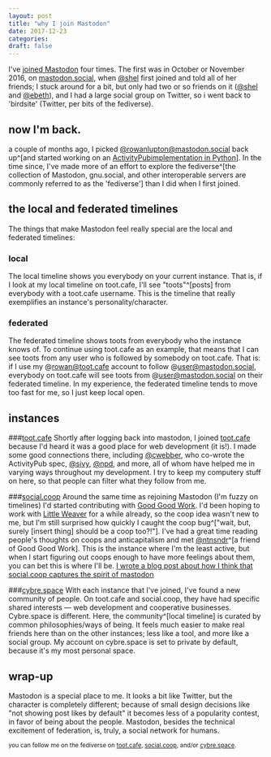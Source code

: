 ```yaml
---
layout: post
title: "why I join Mastodon"
date: 2017-12-23
categories:
draft: false
---
```


I've [joined Mastodon](https://joinmastodon.org) four times. The first was in October or November 2016, on [mastodon.social](https://mastodon.social), when [@shel](https://cybre.space/@shel) first joined and told all of her friends; I stuck around for a bit, but only had two or so friends on it ([@shel](https://cybre.space/@shel) and [@ebeth](https://witches.town/@ebeth)), and I had a large social group on Twitter, so i went back to 'birdsite' (Twitter, per bits of the fediverse).

## now I'm back.

a couple of months ago, I picked [@rowanlupton@mastodon.social](https://mastodon.social/@rowanlupton) back up^[and started working on an [ActivityPub](https://activitypub.rocks/)[implementation in Python](https://github.com/rowanlupton/pylodon)]. In the time since, I've made more of an effort to explore the fediverse^[the collection of Mastodon, gnu.social, and other interoperable servers are commonly referred to as the 'fediverse'] than I did when I first joined.

## the local and federated timelines
The things that make Mastodon feel really special are the local and federated timelines:
### local
The local timeline shows you everybody on your current instance. That is, if I look at my local timeline on toot.cafe, I'll see "toots"^[posts] from everybody with a toot.cafe username. This is the timeline that really exemplifies an instance's personality/character.
### federated
The federated timeline shows toots from everybody who the instance knows of. To continue using toot.cafe as an example, that means that I can see toots from any user who is followed by somebody on toot.cafe. That is: if I use my @rowan@toot.cafe account to follow @user@mastodon.social, everybody on toot.cafe will see toots from @user@mastodon.social on their federated timeline.
In my experience, the federated timeline tends to move too fast for me, so I just keep local open.

## instances
###[toot.cafe](https://toot.cafe)
Shortly after logging back into mastodon, I joined [toot.cafe](https://toot.cafe) because I'd heard it was a good place for web development (it is!). I made some good connections there, including [@cwebber](https://octodon.social/@cwebber), who co-wrote the ActivityPub spec, [@sivy](https://toot.cafe/@sivy), [@npd](https://octodon.social/@npd), and more, all of whom have helped me in varying ways throughout my development.
I try to keep my computery stuff on here, so that people can filter what they follow from me.

###[social.coop](https://social.coop)
Around the same time as rejoining Mastodon (I'm fuzzy on timelines) I'd started contributing with [Good Good Work](https://goodgoodwork.io). I'd been hoping to work with [Little Weaver](https://littleweaverweb.com/) for a while already, so the coop idea wasn't new to me, but I'm still surprised how quickly I caught the coop bug^["wait, but, surely \[insert thing\] should be a coop too?!"]. I've had a great time reading people's  thoughts on coops and anticapitalism and met [@ntnsndr](https://social.coop/@ntnsndr)^[a friend of Good Good Work].
This is the instance where I'm the least active, but when I start figuring out coops enough to have more feelings about them, you can bet this is where I'll be.
[I wrote a blog post about how I think that social.coop captures the spirit of mastodon](https://blog.rowan.website/2017/12/24/mastodon-and-coops/)

###[cybre.space](https://cybre.space)
With each instance that I've joined, I've found a new community of people. On toot.cafe and social.coop, they have had specific shared interests — web development and cooperative businesses.
Cybre.space is different. Here, the community^[local timeline] is curated by common philosophies/ways of being. It feels much easier to make real friends here than on the other instances; less like a tool, and more like a social group.
My account on cybre.space is set to private by default, because it's my most personal space.

## wrap-up
Mastodon is a special place to me. It looks a bit like Twitter, but the character is completely different; because of small design decisions like "not showing post likes by default" it becomes less of a popularity contest, in favor of being about the people.
Mastodon, besides the technical excitement of federation, is, truly, a social network for humans.

<small>you can follow me on the fediverse on [toot.cafe](https://toot.cafe/@rowan), [social.coop](https://social.coop/@rowan), and/or [cybre.space](https://cybre.space/@rowan).</small>